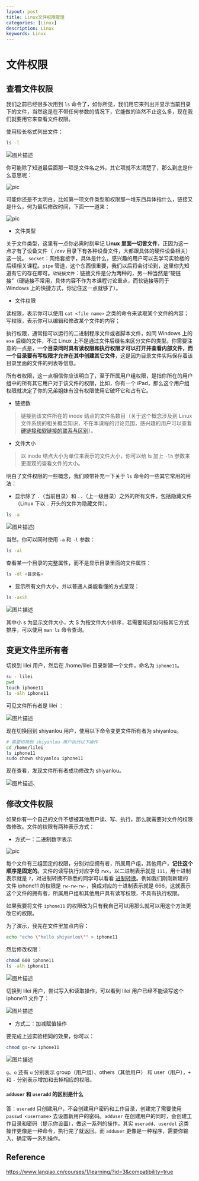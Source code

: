```yaml
---
layout: post
title: Linux文件权限管理
categories: [Linux]
description: Linux
keywords: Linux
---
```


# 文件权限

## 查看文件权限

我们之前已经很多次用到 `ls` 命令了，如你所见，我们用它来列出并显示当前目录下的文件，当然这是在不带任何参数的情况下，它能做的当然不止这么多，现在我们就要用它来查看文件权限。

使用较长格式列出文件：

```bash
ls -l
```

![图片描述](https://wendaocsmaster.github.io/images/blog/uid871732-20200302-1583147815919.png)

你可能除了知道最后面那一项是文件名之外，其它项就不太清楚了，那么到底是什么意思呢：

![pic](https://wendaocsmaster.github.io/images/blog/3-9.png)

可能你还是不太明白，比如第一项文件类型和权限那一堆东西具体指什么，链接又是什么，何为最后修改时间，下面一一道来：

![pic](https://wendaocsmaster.github.io/images/blog/3-10.png)

- 文件类型

关于文件类型，这里有一点你必需时刻牢记 **Linux 里面一切皆文件**，正因为这一点才有了设备文件（ `/dev` 目录下有各种设备文件，大都跟具体的硬件设备相关）这一说。 `socket`：网络套接字，具体是什么，感兴趣的用户可以去学习实验楼的后续相关课程。`pipe` 管道，这个东西很重要，我们以后将会讨论到，这里你先知道有它的存在即可。`软链接文件`：链接文件是分为两种的，另一种当然是“硬链接”（硬链接不常用，具体内容不作为本课程讨论重点，而软链接等同于 Windows 上的快捷方式，你记住这一点就够了）。

- 文件权限

读权限，表示你可以使用 `cat <file name>` 之类的命令来读取某个文件的内容；写权限，表示你可以编辑和修改某个文件的内容；

执行权限，通常指可以运行的二进制程序文件或者脚本文件，如同 Windows 上的 `exe` 后缀的文件，不过 Linux 上不是通过文件后缀名来区分文件的类型。你需要注意的一点是，**一个目录同时具有读权限和执行权限才可以打开并查看内部文件，而一个目录要有写权限才允许在其中创建其它文件**，这是因为目录文件实际保存着该目录里面的文件的列表等信息。

所有者权限，这一点相信你应该明白了，至于所属用户组权限，是指你所在的用户组中的所有其它用户对于该文件的权限，比如，你有一个 iPad，那么这个用户组权限就决定了你的兄弟姐妹有没有权限使用它破坏它和占有它。

- 链接数

> 链接到该文件所在的 inode 结点的文件名数目（关于这个概念涉及到 Linux 文件系统的相关概念知识，不在本课程的讨论范围，感兴趣的用户可以查看 [硬链接和软链接的联系与区别](https://www.ibm.com/developerworks/cn/linux/l-cn-hardandsymb-links/index.html#major2)）。

- 文件大小

> 以 inode 结点大小为单位来表示的文件大小，你可以给 ls 加上 `-lh` 参数来更直观的查看文件的大小。

明白了文件权限的一些概念，我们顺带补充一下关于 `ls` 命令的一些其它常用的用法：

- 显示除了 `.`（当前目录）和 `..`（上一级目录）之外的所有文件，包括隐藏文件（Linux 下以 `.` 开头的文件为隐藏文件）。

```bash
ls -a
```

![图片描述](https://wendaocsmaster.github.io/images/blog/uid871732-20200302-1583148438097.png))

当然，你可以同时使用 `-a` 和 `-l` 参数：

```bash
ls -al
```

查看某一个目录的完整属性，而不是显示目录里面的文件属性：

```bash
ls -dl <目录名>
```

- 显示所有文件大小，并以普通人类能看懂的方式呈现：

```bash
ls -asSh
```

![图片描述](https://wendaocsmaster.github.io/images/blog/uid871732-20200302-1583148552984.png)

其中小 s 为显示文件大小，大 S 为按文件大小排序，若需要知道如何按其它方式排序，可以使用 `man ls` 命令查询。

## 变更文件里所有者

切换到 lilei 用户，然后在 /home/lilei 目录新建一个文件，命名为 `iphone11`。

```bash
su - lilei
pwd
touch iphone11
ls -alh iphone11
```

可见文件所有者是 lilei ：

![图片描述](https://wendaocsmaster.github.io/images/blog/uid871732-20200302-1583148845314.png)

现在切换回到 shiyanlou 用户，使用以下命令变更文件所有者为 shiyanlou。

```bash
# 需要切换到 shiyanlou 用户执行以下操作
cd /home/lilei
ls iphone11
sudo chown shiyanlou iphone11
```

现在查看，发现文件所有者成功修改为 shiyanlou。

![图片描述](https://wendaocsmaster.github.io/images/blog/uid871732-20200302-1583148964757.png)、

## 修改文件权限

如果你有一个自己的文件不想被其他用户读、写、执行，那么就需要对文件的权限做修改。文件的权限有两种表示方式：

- 方式一：二进制数字表示

![pic](https://doc.shiyanlou.com/linux_base/3-14.png)

每个文件有三组固定的权限，分别对应拥有者，所属用户组，其他用户，**记住这个顺序是固定的**。文件的读写执行对应字母 `rwx`，以二进制表示就是 `111`，用十进制表示就是 `7`，对进制转换不熟悉的同学可以看看 [进制转换](https://baike.baidu.com/item/进制转换/3117222)。例如我们刚刚新建的文件 iphone11 的权限是 `rw-rw-rw-`，换成对应的十进制表示就是 666，这就表示这个文件的拥有者，所属用户组和其他用户具有读写权限，不具有执行权限。

如果我要将文件 `iphone11` 的权限改为只有我自己可以用那么就可以用这个方法更改它的权限。

为了演示，我先在文件里加点内容：

```bash
echo "echo \"hello shiyanlou\"" > iphone11
```

然后修改权限：

```bash
chmod 600 iphone11
ls -alh iphone11
```

![图片描述](https://wendaocsmaster.github.io/images/blog/uid871732-20200302-1583149616295.png)

切换到 lilei 用户，尝试写入和读取操作，可以看到 lilei 用户已经不能读写这个 iphone11 文件了：

![图片描述](https://wendaocsmaster.github.io/images/blog/uid871732-20200302-1583149700161.png)

- 方式二：加减赋值操作

要完成上述实验相同的效果，你可以：

```bash
chmod go-rw iphone11
```

![图片描述](https://wendaocsmaster.github.io/images/blog/uid871732-20200302-1583150177369.png)

`g`、`o` 还有 `u` 分别表示 group（用户组）、others（其他用户） 和 user（用户），`+` 和 `-` 分别表示增加和去掉相应的权限。

#### `adduser` 和 `useradd` 的区别是什么

答：`useradd` 只创建用户，不会创建用户密码和工作目录，创建完了需要使用 `passwd <username>` 去设置新用户的密码。`adduser` 在创建用户的同时，会创建工作目录和密码（提示你设置），做这一系列的操作。其实 `useradd`、`userdel` 这类操作更像是一种命令，执行完了就返回。而 `adduser` 更像是一种程序，需要你输入、确定等一系列操作。

## Reference

https://www.lanqiao.cn/courses/1/learning/?id=3&compatibility=true

